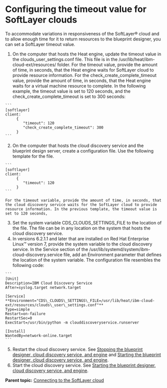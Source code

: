 # Configuring the timeout value for SoftLayer clouds

To accommodate variations in responsiveness of the SoftLayer® cloud and to allow enough time for it to return resources to the blueprint designer, you can set a SoftLayer timeout value.

1.   On the computer that hosts the Heat engine, update the timeout value in the clouds\_user\_settings.conf file. This file is in the /usr/lib/heat/ibm-cloud-ext/resources/ folder. For the timeout value, provide the amount of time, in seconds, that the Heat engine waits for SoftLayer cloud to provide resource information. For the check\_create\_complete\_timeout value, provide the amount of time, in seconds, that the Heat engine waits for a virtual machine resource to complete. In the following example, the timeout value is set to 120 seconds, and the check\_create\_complete\_timeout is set to 300 seconds:

    ```
    [softlayer]
    client:
         {
            "timeout": 120
            "check_create_complete_timeout": 300
         }
    ```

2.   On the computer that hosts the cloud discovery service and the blueprint design server, create a configuration file. Use the following template for the file.

    ```
    [softlayer]
    client:
         {
            "timeout": 120
         }
    ```

    For the timeout variable, provide the amount of time, in seconds, that the cloud discovery service waits for the SoftLayer cloud to provide resource information. In the previous template, the timeout value is set to 120 seconds,

3.   Set the system variable CDS\_CLOUDS\_SETTINGS\_FILE to the location of the file. The file can be in any location on the system that hosts the cloud discovery service.
4.   In versions 6.2.1.1 and later that are installed on Red Hat Enterprise Linux™ version 7, provide the system variable to the cloud discovery service. In the Service section of the /usr/lib/systemd/system/ibm-cloud-discovery.service file, add an Environment parameter that defines the location of the system variable. The configuration file resembles the following code:

    ```
    [Unit]
    Description=IBM Cloud Discovery Service
    After=syslog.target network.target
    
    [Service]
    **Environment="CDS\_CLOUDS\_SETTINGS\_FILE=/usr/lib/heat/ibm-cloud-ext/resources/clouds\_user\_settings.conf"**
    Type=simple
    Restart=on-failure
    RestartSec=0
    ExecStart=/usr/bin/python -m clouddiscoveryservice.runserver
    
    [Install]
    WantedBy=network-online.target 
    ```

5.   Restart the cloud discovery service. See [Stopping the blueprint designer, cloud discovery service, and engine](../../com.udeploy.doc/topics/../../com.udeploy.install.doc/topics/stop_patterns.md) and [Starting the blueprint designer, cloud discovery service, and engine](../../com.udeploy.doc/topics/../../com.udeploy.install.doc/topics/start_patterns.md).
6.   Start the cloud discovery service. See [Starting the blueprint designer, cloud discovery service, and engine](../../com.udeploy.install.doc/topics/start_patterns.md).

**Parent topic:** [Connecting to the SoftLayer cloud](../../com.edt.doc/topics/cloud_connect_softlayer.md)

